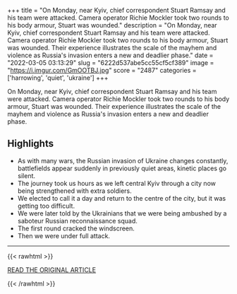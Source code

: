 +++
title = "On Monday, near Kyiv, chief correspondent Stuart Ramsay and his team were attacked. Camera operator Richie Mockler took two rounds to his body armour, Stuart was wounded."
description = "On Monday, near Kyiv, chief correspondent Stuart Ramsay and his team were attacked. Camera operator Richie Mockler took two rounds to his body armour, Stuart was wounded. Their experience illustrates the scale of the mayhem and violence as Russia's invasion enters a new and deadlier phase."
date = "2022-03-05 03:13:29"
slug = "6222d537abe5cc55cf5cf389"
image = "https://i.imgur.com/GmOOTBJ.jpg"
score = "2487"
categories = ['harrowing', 'quiet', 'ukraine']
+++

On Monday, near Kyiv, chief correspondent Stuart Ramsay and his team were attacked. Camera operator Richie Mockler took two rounds to his body armour, Stuart was wounded. Their experience illustrates the scale of the mayhem and violence as Russia's invasion enters a new and deadlier phase.

## Highlights

- As with many wars, the Russian invasion of Ukraine changes constantly, battlefields appear suddenly in previously quiet areas, kinetic places go silent.
- The journey took us hours as we left central Kyiv through a city now being strengthened with extra soldiers.
- We elected to call it a day and return to the centre of the city, but it was getting too difficult.
- We were later told by the Ukrainians that we were being ambushed by a saboteur Russian reconnaissance squad.
- The first round cracked the windscreen.
- Then we were under full attack.

---

{{< rawhtml >}}
  <p class="article-category">
    <a target="_blank" href="https://news.sky.com/story/sky-news-teams-harrowing-account-of-their-violent-ambush-in-ukraine-this-week-12557585">READ THE ORIGINAL ARTICLE</a>
  </p>
{{< /rawhtml >}}
